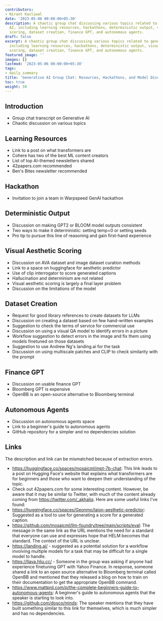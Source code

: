 ```yaml
---
contributors:
- Nirant Kasliwal
date: '2023-05-06 00:00:00+05:30'
description: A chaotic group chat discussing various topics related to generative
  AI, including learning resources, hackathons, deterministic output, visual aesthetic
  scoring, dataset creation, finance GPT, and autonomous agents.
draft: false
excerpt: A chaotic group chat discussing various topics related to generative AI,
  including learning resources, hackathons, deterministic output, visual aesthetic
  scoring, dataset creation, finance GPT, and autonomous agents.
featured_image: ''
images: []
lastmod: '2023-05-06 00:00:00+05:30'
tags:
- daily_summary
title: 'Generative AI Group Chat: Resources, Hackathons, and Model Discussions'
toc: true
weight: 50
---
```


## Introduction
- Group chat transcript on Generative AI
- Chaotic discussion on various topics

## Learning Resources
- Link to a post on what transformers are
- Cohere has two of the best ML content creators
- List of top AI-themed newsletters shared
- 42papers.com recommended
- Ben's Bites newsletter recommended

## Hackathon
- Invitation to join a team in Warpspeed GenAI hackathon

## Deterministic Output
- Discussion on making GPT2 or BLOOM model outputs consistent
- Two ways to make it deterministic: setting temp=0 or setting seeds
- Pro tip to pursue this line of reasoning and gain first-hand experience

## Visual Aesthetic Scoring
- Discussion on AVA dataset and image dataset curation methods
- Link to a space on huggingface for aesthetic predictor
- Use of clip interrogator to score generated captions
- Hallucination and determinism are not related
- Visual aesthetic scoring is largely a final layer problem
- Discussion on the limitations of the model

## Dataset Creation
- Request for good library references to create datasets for LLMs
- Discussion on creating a dataset based on few hand-written examples
- Suggestion to check the terms of service for commercial use
- Discussion on using a visual QA model to identify errors in a picture
- Workflow suggestion to detect errors in the image and fix them using models finetuned on those datasets
- Suggestion to use Andrew Ng's landing.ai for the task
- Discussion on using multiscale patches and CLIP to check similarity with the prompt

## Finance GPT
- Discussion on usable finance GPT
- Bloomberg GPT is expensive
- OpenBB is an open-source alternative to Bloomberg terminal

## Autonomous Agents
- Discussion on autonomous agents space
- Link to a beginner's guide to autonomous agents
- GitHub repository for a simpler and no dependencies solution

## Links
The description and link can be mismatched because of extraction errors.

- https://huggingface.co/spaces/mosaicml/mpt-7b-chat: This link leads to a post on Hugging Face's website that explains what transformers are for beginners and those who want to deepen their understanding of the topic.
- Check out 42papers.com for some interesting content. However, be aware that it may be similar to Twitter, with much of the content already coming from https://twitter.com/_akhaliq. Here are some useful links I've found:
- https://huggingface.co/spaces/Geonmo/laion-aesthetic-predictor: Suggested as a tool to use for generating a score for a generated caption.
- https://github.com/mosaicml/llm-foundry/tree/main/scripts/eval: The message in the same link as the URL mentions the need for a standard that everyone can use and expresses hope that HELM becomes that standard. The context of the URL is unclear.
- https://landing.ai/ - suggested as a potential solution for a workflow involving multiple models for a task that may be difficult for a single model to handle.
- https://llava.hliu.cc/ - Someone in the group was asking if anyone had experience finetuning GPT with Yahoo Finance. In response, someone shared a link to an open source alternative to Bloomberg terminal called OpenBB and mentioned that they released a blog on how to train on their documentation to get the appropriate OpenBB command.
- https://www.mattprd.com/p/the-complete-beginners-guide-to-autonomous-agents: A beginner's guide to autonomous agents that the speaker is starting to look into.
- https://github.com/dosco/minds: The speaker mentions that they have built something similar to this link for themselves, which is much simpler and has no dependencies.